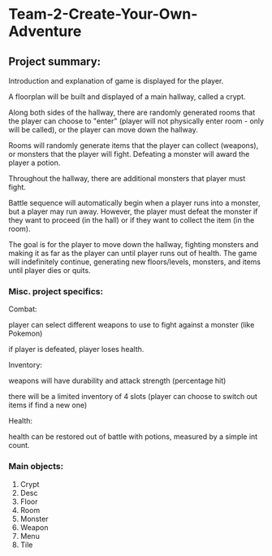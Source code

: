 # Team-2-Create-Your-Own-Adventure


## Project summary: 

Introduction and explanation of game is displayed for the player.

A floorplan will be built and displayed of a main hallway, called a crypt. 

Along both sides of the hallway, there are randomly generated rooms that the player can choose to "enter" (player will not physically enter room - only will be called), or the player can move down the hallway. 

Rooms will randomly generate items that the player can collect (weapons), or monsters that the player will fight. Defeating a monster will award the player a potion.

Throughout the hallway, there are additional monsters that player must fight. 

Battle sequence will automatically begin when a player runs into a monster, but a player may run away. However, the player must defeat the monster if they want to proceed (in the hall) or if they want to collect the item (in the room). 

The goal is for the player to move down the hallway, fighting monsters and making it as far as the player can until player runs 
out of health. The game will indefinitely continue, generating new floors/levels, monsters, and items until player dies or quits. 

### Misc. project specifics:

Combat: 

player can select different weapons to use to fight against a monster (like Pokemon)

if player is defeated, player loses health. 


Inventory: 

weapons will have durability and attack strength (percentage hit)

there will be a limited inventory of 4 slots (player can choose to switch out items if find a new one)


Health:

health can be restored out of battle with potions, measured by a simple int count.


### Main objects: 

1. Crypt
2. Desc
2. Floor
3. Room
4. Monster
5. Weapon
6. Menu
7. Tile
